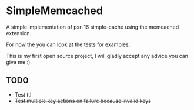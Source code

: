 SimpleMemcached
=================


A simple implementation of psr-16 simple-cache using the memcached extension.

For now the you can look at the tests for examples.


This is my first open source project, I will gladly accept any advice you can give me :).


TODO
-----

* Test ttl
* ~~Test multiple key actions on failure because invalid keys~~